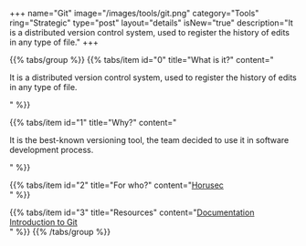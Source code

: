 +++
name="Git"
image="/images/tools/git.png"
category="Tools"
ring="Strategic"
type="post"
layout="details"
isNew="true"
description="It is a distributed version control system, used to register the history of edits in any type of file."
+++

{{% tabs/group %}}
  {{% tabs/item id="0" title="What is it?" content="<p>It is a distributed version control system, used to register the history of edits in any type of file.</p>" %}}
  
  {{% tabs/item id="1" title="Why?" content="<p>It is the best-known versioning tool, the team decided to use it in software development process.</p>" %}}
  
  {{% tabs/item id="2" title="For who?" content="<a href='https://horusec.io/site/'>Horusec</a><br />" %}}

  {{% tabs/item id="3" title="Resources" content="<a href='https://git-scm.com/doc'>Documentation</a><br /><a href='https://docs.microsoft.com/en-us/learn/modules/intro-to-git/'>Introduction to Git</a><br />" %}}
{{% /tabs/group %}}
